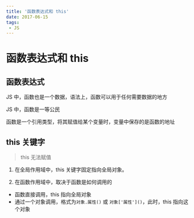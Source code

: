 ```yaml
---
title: '函数表达式和 this'
date: 2017-06-15
tags:
 - JS
---
```


# 函数表达式和 this

## 函数表达式

JS 中，函数也是一个数据，语法上，函数可以用于任何需要数据的地方

JS 中，函数是一等公民

函数是一个引用类型，将其赋值给某个变量时，变量中保存的是函数的地址

## this 关键字

> this 无法赋值

1. 在全局作用域中，this 关键字固定指向全局对象。

2. 在函数作用域中，取决于函数是如何调用的

- 函数直接调用，this 指向全局对象
- 通过一个对象调用，格式为`对象.属性()` 或 `对象['属性']()`，此时，this 指向这个对象
